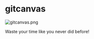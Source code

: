 # gitcanvas

![gitcanvas.png][1]

Waste your time like you never did before!

  [1]: https://raw.github.com/bevacqua/gitcanvas/master/dat/gitcanvas.png
